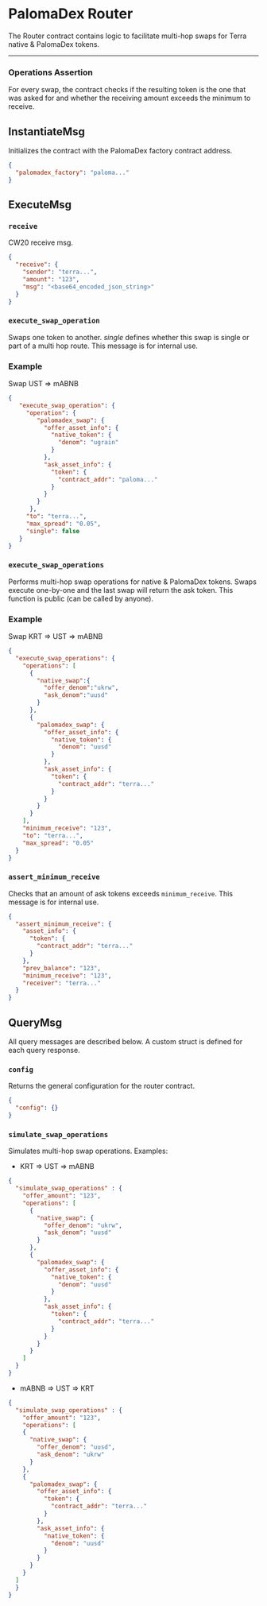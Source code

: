 # PalomaDex Router

The Router contract contains logic to facilitate multi-hop swaps for Terra native & PalomaDex tokens.

---

### Operations Assertion

For every swap, the contract checks if the resulting token is the one that was asked for and whether the receiving amount exceeds the minimum to receive.

## InstantiateMsg

Initializes the contract with the PalomaDex factory contract address.

```json
{
  "palomadex_factory": "paloma..."
}
```

## ExecuteMsg

### `receive`

CW20 receive msg.

```json
{
  "receive": {
    "sender": "terra...",
    "amount": "123",
    "msg": "<base64_encoded_json_string>"
  }
}
```

### `execute_swap_operation`

Swaps one token to another. _single_ defines whether this swap is single or part of a multi hop route.
This message is for internal use.

### Example

Swap UST => mABNB

```json
{
   "execute_swap_operation": {
     "operation": {
        "palomadex_swap": {
          "offer_asset_info": {
            "native_token": {
              "denom": "ugrain"
            }
          },
          "ask_asset_info": {
            "token": {
              "contract_addr": "paloma..."
            }
          }
        }
      },
     "to": "terra...",
     "max_spread": "0.05",
     "single": false
   }
}
```

### `execute_swap_operations`

Performs multi-hop swap operations for native & PalomaDex tokens. Swaps execute one-by-one and the last swap will return the ask token. This function is public (can be called by anyone).

### Example

Swap KRT => UST => mABNB

```json
{
  "execute_swap_operations": {
    "operations": [
      {
        "native_swap":{
          "offer_denom":"ukrw",
          "ask_denom":"uusd"
        }
      },
      {
        "palomadex_swap": {
          "offer_asset_info": {
            "native_token": {
              "denom": "uusd"
            }
          },
          "ask_asset_info": {
            "token": {
              "contract_addr": "terra..."
            }
          }
        }
      }
    ],
    "minimum_receive": "123",
    "to": "terra...",
    "max_spread": "0.05"
  }
}
```

### `assert_minimum_receive`

Checks that an amount of ask tokens exceeds `minimum_receive`. This message is for internal use.

```json
{
  "assert_minimum_receive": {
    "asset_info": {
      "token": {
        "contract_addr": "terra..."
      }
    },
    "prev_balance": "123",
    "minimum_receive": "123",
    "receiver": "terra..."
  }
}
```

## QueryMsg

All query messages are described below. A custom struct is defined for each query response.

### `config`

Returns the general configuration for the router contract.

```json
{
  "config": {}
}
```

### `simulate_swap_operations`

Simulates multi-hop swap operations. Examples:

- KRT => UST => mABNB

```json
{
  "simulate_swap_operations" : {
    "offer_amount": "123",
    "operations": [
      {
        "native_swap": {
          "offer_denom": "ukrw",
          "ask_denom": "uusd"
        }
      },
      {
        "palomadex_swap": {
          "offer_asset_info": {
            "native_token": {
              "denom": "uusd"
            }
          },
          "ask_asset_info": {
            "token": {
              "contract_addr": "terra..."
            }
          }
        }
      }
    ]
  }
}
```

- mABNB => UST => KRT

```json
{
  "simulate_swap_operations" : {
    "offer_amount": "123",
    "operations": [
    {
      "native_swap": {
        "offer_denom": "uusd",
        "ask_denom": "ukrw"
      }
    },
    {
      "palomadex_swap": {
        "offer_asset_info": {
          "token": {
            "contract_addr": "terra..."
          }
        },
        "ask_asset_info": {
          "native_token": {
            "denom": "uusd"
          }
        }
      }
    }
  ]
  }
}
```
